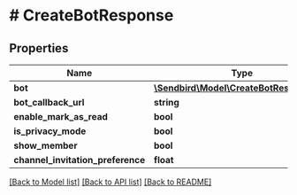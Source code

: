# # CreateBotResponse

## Properties

Name | Type | Description | Notes
------------ | ------------- | ------------- | -------------
**bot** | [**\Sendbird\Model\CreateBotResponseBot**](CreateBotResponseBot.md) |  | [optional]
**bot_callback_url** | **string** |  | [optional]
**enable_mark_as_read** | **bool** |  | [optional]
**is_privacy_mode** | **bool** |  | [optional]
**show_member** | **bool** |  | [optional]
**channel_invitation_preference** | **float** |  | [optional]

[[Back to Model list]](../../README.md#models) [[Back to API list]](../../README.md#endpoints) [[Back to README]](../../README.md)
